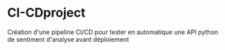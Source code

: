 # CI-CDproject
Création d'une pipeline CI/CD pour tester en automatique une API python de sentiment d'analyse avant déploiement
